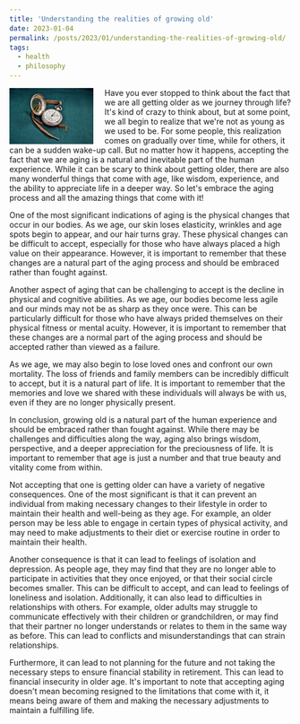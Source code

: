 ```yaml
---
title: 'Understanding the realities of growing old'
date: 2023-01-04
permalink: /posts/2023/01/understanding-the-realities-of-growing-old/
tags:
  - health
  - philosophy
---
```


<img width="150" alt="watch" src="/images/posts/understanding-the-realities-of-growing-old.jpg" style="float: left; margin-right: 20px;" /> Have you ever stopped to think about the fact that we are all getting older as we journey through life? It's kind of crazy to think about, but at some point, we all begin to realize that we're not as young as we used to be. For some people, this realization comes on gradually over time, while for others, it can be a sudden wake-up call. But no matter how it happens, accepting the fact that we are aging is a natural and inevitable part of the human experience. While it can be scary to think about getting older, there are also many wonderful things that come with age, like wisdom, experience, and the ability to appreciate life in a deeper way. So let's embrace the aging process and all the amazing things that come with it!

One of the most significant indications of aging is the physical changes that occur in our bodies. As we age, our skin loses elasticity, wrinkles and age spots begin to appear, and our hair turns gray. These physical changes can be difficult to accept, especially for those who have always placed a high value on their appearance. However, it is important to remember that these changes are a natural part of the aging process and should be embraced rather than fought against.

Another aspect of aging that can be challenging to accept is the decline in physical and cognitive abilities. As we age, our bodies become less agile and our minds may not be as sharp as they once were. This can be particularly difficult for those who have always prided themselves on their physical fitness or mental acuity. However, it is important to remember that these changes are a normal part of the aging process and should be accepted rather than viewed as a failure.

As we age, we may also begin to lose loved ones and confront our own mortality. The loss of friends and family members can be incredibly difficult to accept, but it is a natural part of life. It is important to remember that the memories and love we shared with these individuals will always be with us, even if they are no longer physically present.

In conclusion, growing old is a natural part of the human experience and should be embraced rather than fought against. While there may be challenges and difficulties along the way, aging also brings wisdom, perspective, and a deeper appreciation for the preciousness of life. It is important to remember that age is just a number and that true beauty and vitality come from within.

Not accepting that one is getting older can have a variety of negative consequences. One of the most significant is that it can prevent an individual from making necessary changes to their lifestyle in order to maintain their health and well-being as they age. For example, an older person may be less able to engage in certain types of physical activity, and may need to make adjustments to their diet or exercise routine in order to maintain their health.

Another consequence is that it can lead to feelings of isolation and depression. As people age, they may find that they are no longer able to participate in activities that they once enjoyed, or that their social circle becomes smaller. This can be difficult to accept, and can lead to feelings of loneliness and isolation. Additionally, it can also lead to difficulties in relationships with others. For example, older adults may struggle to communicate effectively with their children or grandchildren, or may find that their partner no longer understands or relates to them in the same way as before. This can lead to conflicts and misunderstandings that can strain relationships.

Furthermore, it can lead to not planning for the future and not taking the necessary steps to ensure financial stability in retirement. This can lead to financial insecurity in older age. It's important to note that accepting aging doesn't mean becoming resigned to the limitations that come with it, it means being aware of them and making the necessary adjustments to maintain a fulfilling life.
